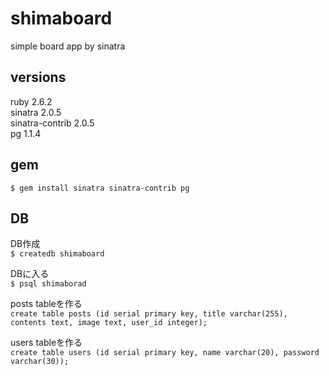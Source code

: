 # shimaboard
simple board app by sinatra

## versions
ruby 2.6.2<br>
sinatra 2.0.5<br>
sinatra-contrib 2.0.5<br>
pg 1.1.4<br>

## gem
```$ gem install sinatra sinatra-contrib pg```

## DB

DB作成<br>
```$ createdb shimaboard```

DBに入る<br>
```$ psql shimaborad```

posts tableを作る<br>
```create table posts (id serial primary key, title varchar(255), contents text, image text, user_id integer);```

users tableを作る<br>
```create table users (id serial primary key, name varchar(20), password varchar(30));```
